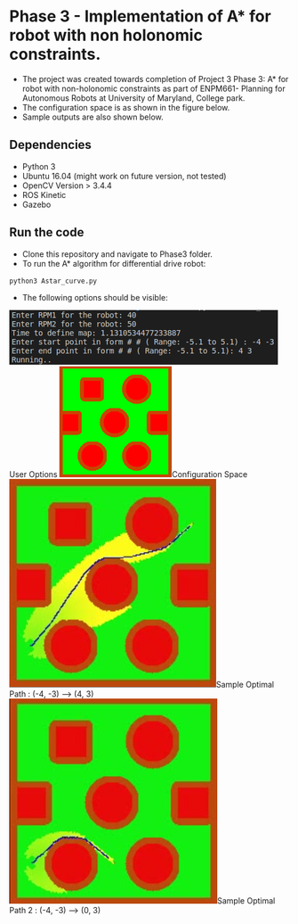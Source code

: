 # Phase 3 - Implementation of A* for robot with non holonomic constraints.


- The project was created towards completion of Project 3 Phase 3: A* for robot with non-holonomic constraints as part of ENPM661- Planning for Autonomous Robots at University of Maryland, College park.
- The configuration space is as shown in the figure below. 
- Sample outputs are also shown below. 
## Dependencies
- Python 3
- Ubuntu 16.04 (might work on future version, not tested)
- OpenCV Version > 3.4.4
- ROS Kinetic
- Gazebo
## Run the code
- Clone this repository and navigate to Phase3 folder. 
- To run the A* algorithm for differential drive robot: 
```
python3 Astar_curve.py
```
- The following options should be visible: 


![Options](https://github.com/vishnuu95/ENPM661Proj3/blob/master/Phase3/Images/options.png)User Options
![Configuration space ](https://github.com/vishnuu95/ENPM661Proj3/blob/master/Phase3/Images/raw_img.png )Configuration Space
![Path for (-4, -3) --> (4, 3)](https://github.com/vishnuu95/ENPM661Proj3/blob/master/Phase3/Images/optimal_path.png)Sample Optimal Path : (-4, -3) --> (4, 3)
![Path for (-4, -3) --> (0, 3)](https://github.com/vishnuu95/ENPM661Proj3/blob/master/Phase3/Images/optimal_path2.png)Sample Optimal Path 2 : (-4, -3) --> (0, 3)
